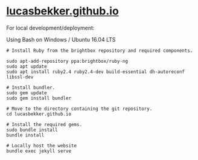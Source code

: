 # [lucasbekker.github.io](https://lucasbekker.github.io)For local development/deployment:Using Bash on Windows / Ubuntu 16.04 LTS    # Install Ruby from the brightbox repository and required components.    sudo apt-add-repository ppa:brightbox/ruby-ng    sudo apt update    sudo apt install ruby2.4 ruby2.4-dev build-essential dh-autoreconf libssl-dev    # Install bundler.    sudo gem update    sudo gem install bundler    # Move to the directory containing the git repository.    cd lucasbekker.github.io    # Install the required gems.    sudo bundle install    bundle install    # Locally host the website    bundle exec jekyll serve